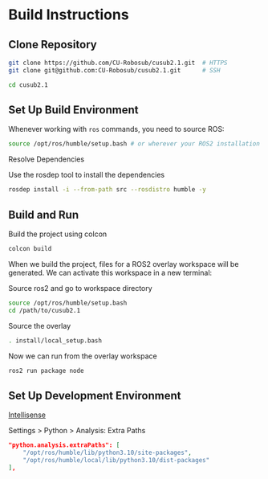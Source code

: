 # Build Instructions #

## Clone Repository ##

``` bash
git clone https://github.com/CU-Robosub/cusub2.1.git  # HTTPS
git clone git@github.com:CU-Robosub/cusub2.1.git      # SSH

cd cusub2.1
```

## Set Up Build Environment ##

Whenever working with `ros` commands, you need to source ROS:

``` bash
source /opt/ros/humble/setup.bash # or wherever your ROS2 installation is
```

Resolve Dependencies

Use the rosdep tool to install the dependencies

``` bash
rosdep install -i --from-path src --rosdistro humble -y
```

## Build and Run ##

Build the project using colcon

``` bash
colcon build
```

When we build the project, files for a ROS2 overlay workspace will be generated. We can activate this workspace in a new terminal:

Source ros2 and go to workspace directory

``` bash
source /opt/ros/humble/setup.bash
cd /path/to/cusub2.1
```

Source the overlay

``` bash
. install/local_setup.bash
```

Now we can run from the overlay workspace

``` bash
ros2 run package node
```

## Set Up Development Environment ##

[Intellisense](https://picknik.ai/vscode/docker/ros2/2024/01/23/ROS2-and-VSCode.html)

Settings > Python > Analysis: Extra Paths

``` json
"python.analysis.extraPaths": [
    "/opt/ros/humble/lib/python3.10/site-packages",
    "/opt/ros/humble/local/lib/python3.10/dist-packages"
],
```
